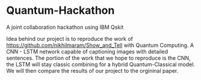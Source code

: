 # Quantum-Hackathon


A joint collaboration hackathon using IBM Qskit

Idea behind our project is to reproduce the work of https://github.com/nikhilmaram/Show_and_Tell with Quantum Computing. A CNN - LSTM network capable of captioning images with detailed sentences. The portion of the work that we hope to reproduce is the CNN, the LSTM will stay classic combining for a hybrid Quantum-Classical model. We will then compare the results of our project to the orgininal paper. 
